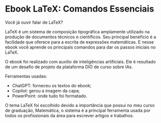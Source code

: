 # Ebook LaTeX: Comandos Essenciais

Você já ouvir falar de LaTeX?

LaTeX é um sistema de composição tipográfica amplamente utilizado na produção de documentos técnicos e científicos. Seu principal benefício é a facilidade que oferece para a escrita de expressões matemáticas. E nesse ebook você aprende os principais comandos para dar os passos iniciais no LaTeX.

O ebook foi realizado com auxilio de inteligências artificiais. Ele é resultado de um desafio de projeto da plataforma DIO de curso sobre IAs. 

Ferramentas usadas:
- ChatGPT: forneceu os textos do ebook;
- Copilot: gerou a imagem da capa;
- PowerPoint: onde tudo foi formatado.

O tema LaTeX foi escolhido devido a importância que possui no meu curso de graduação, Matemática, o sistema é a principal ferramenta usada por todos os profissionais da área para escrever artigos e trabalhos. 
